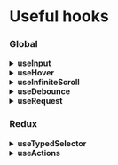 # Useful hooks


### Global
<details>
<summary><b>useInput</b></summary>
<div>
  <p>

    import { ChangeEvent, useState } from 'react'

    interface UseInputOutput {
        value: any
        onChange: (e: ChangeEvent<HTMLInputElement>) => void
    }
    
    export const useInput = (initialValue: any): useInputOutput => {

        const [value, setValue] = useState(initialValue)

        const onChange = (e: ChangeEvent<HTMLInputElement>) => setValue(e.target.value)

        return { value, onChange }
    }
    
  </p>
</div>
</details>

<details>
<summary><b>useHover</b></summary>
<div>
  <p>

    import { useEffect, useState } from "react"

    export const useHover = (ref): boolean => {

        const [isHovering, setHovering] = useState(false)

        const on = () => setHovering(true)
        const off = () => setHovering(false)

        useEffect(() => {
            if (!ref.current) {
                return;
            }
            const node = ref.current
    
            node.addEventListener('mouseenter', on)
            node.addEventListener('mousemove', on)
            node.addEventListener('mouseleave', off)
    
            return () => {
                node.removeEventListener('mouseenter', on)
                node.removeEventListener('mousemove', on)
                node.removeEventListener('mouseleave', off)
            }

        }, [])

        return isHovering
    }
  </p>
</div>
</details>

<details>
<summary><b>useInfiniteScroll</b></summary>
<div>

  <p>

    import { useEffect, useRef, useState } from 'react'


    export const useInfiniteScroll = <RefType extends HTMLDivElement>(callback: () => void, trigger: any) => {

        const [canScroll, setCanScroll] = useState(true)
        const containerRef = useRef<RefType>()
    
        useEffect(() => {
            const container = containerRef.current
    
            const handleScroll = () => {
                if (canScroll && container.scrollTop === container.scrollHeight - container.offsetHeight) {
                    callback()
                    setCanScroll(false)
                }
            }
    
            if (container) container.addEventListener('scroll', handleScroll)
    
            return () => {
                if (container) container.removeEventListener('scroll', handleScroll)
            }
        }, [canScroll, callback])
    
        useEffect(() => {
            setCanScroll(true)
        }, [trigger])
    
        return containerRef
    }

  </p>
</div>
</details>

<details>
<summary><b>useDebounce</b></summary>
<div>

  <p>

    import { useCallback, useRef } from "react"

    type Callback = (...args: any) => void

    export const useDebounce = (callback: Callback, delay: number): Callback => {

        const timer = useRef<number>()
    
        const debouncedCallback = useCallback((...args) => {
    
            if (timer.current) clearTimeout(timer.current)
    
            timer.current = setTimeout(() => {
                callback(...args)
            }, delay) as unknown as number

        }, [callback, delay])
    
        return debouncedCallback
    }
  </p>
</div>
</details>

<details>
<summary><b>useRequest</b></summary>
<div>

  <p>

    import { useEffect, useState } from "react"

    type UseRequestOutput<D> = [D, boolean, string]

    export const useRequest = <D = any>(request): UseRequestOutput<D> => {

        const [data, setData] = useState<D>(null);
        const [loading, setLoading] = useState(false);
        const [error, setError] = useState('');
    
        useEffect(() => {
            setLoading(true)
            request()
                .then(response => setData(response.data))
                .catch(error => setError(error))
                .finally(() => setLoading(false))
        }, [])
    
        return [data, loading, error]
    }
  </p>
</div>
</details>

### Redux
<details>
<summary><b>useTypedSelector</b></summary>
<div>
  <p>

    /*
    * RootState is a type of your root reducer.
    * Example: type RootState = ReturnType<typeof rootReducer>
    */

    import { TypedUseSelectorHook, useSelector } from 'react-redux'

    export const useTypedSelector: TypedUseSelectorHook<RootState> = useSelector


  </p>
</div>
</details>

<details>
<summary><b>useActions</b></summary>
<div>
  <p>

    /*
    * actionCreators is an object with all yours actions
    */

    import { useDispatch } from 'react-redux'
    import { bindActionCreators } from 'redux'
    
    export const useActions = () => {
        const dispatch = useDispatch()
        return bindActionCreators(actionCreators, dispatch)
    }

  </p>
</div>
</details>

